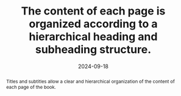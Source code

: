---
N: '227'
Rubrique: Structure et code
title: The content of each page is organized according to a hierarchical heading and subheading structure.
abstract: Titles and subtitles allow a clear and hierarchical organization of the content of each page of the book.
categories: ["Code and structure"]
agrege: O4227-E072
opquast: '4 227'
indiceebook: '72'
description: "Rule n° 072"
before: "071"
weight: "072"
after: "073"
actif: '1'
layout: rules
date: 2024-09-18
tags: ["", ""]
objectif: ["Make it easier for the reader to understand and navigate by presenting content in a structured and logical manner"]
Meo: ["Use HTML tags <h1>, <h2>, <h3>, <h4>, <h5> et <h6>", "
Each page must have at least one <h1>", "
Maintain a consistent hierarchy: a title of level <h2> must not be followed by a title of level <h4>."]
Controle: ["Check the source code of the epub HTML page: <ul>
<li>The titles and subtitles must be in an <h> tag from 1 to 6.</li>
<li>There must be at least one <h1>.</li>
<li>The order of the title levels must be hierarchical and coherent.</li>"]
epubcheck: false
ace: true
Source: ["Opquast"]
Referentiel: [""]
Steps: ["", ""]
---